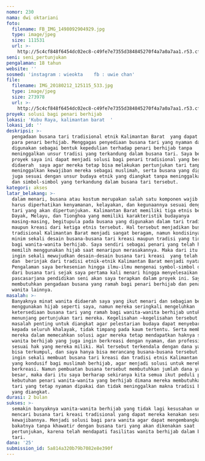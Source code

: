 ```yaml
---
nomor: 230
nama: dwi oktariani
foto:
  filename: FB_IMG_1498092904929.jpg
  type: image/jpeg
  size: 111531
  url: >-
    http://5c4cf848f6454dc02ec8-c49fe7e7355d384845270f4a7a0a7aa1.r53.cf2.rackcdn.com/c4784ce6-b472-4a65-bc5b-41ce9a3f5dcc/FB_IMG_1498092904929.jpg
seni: seni_pertunjukan
pengalaman: 18 tahun
website: ''
sosmed: 'instagram : wieokta    fb : uwie chan'
file:
  filename: IMG_20180212_125115_533.jpg
  type: image/jpeg
  size: 273978
  url: >-
    http://5c4cf848f6454dc02ec8-c49fe7e7355d384845270f4a7a0a7aa1.r53.cf2.rackcdn.com/e70e8fdc-e715-4896-abbf-b047a884fc04/IMG_20180212_125115_533.jpg
proyek: solusi bagi penari berhijab
lokasi: 'Kubu Raya, kalimantan barat  '
lokasi_id: ''
deskripsi: >-
  pengadaan busana tari tradisional etnik Kalimantan Barat  yang dapat digunakan
  para penari berhijab. Menggagas penyediaan busana tari yang nyaman dan layak
  digunakan sebagai bentuk kepedulian terhadap penari berhijab tanpa
  meninggalkan unsur tradisi yang terkandung dalam busana tari. Saya berharap
  proyek saya ini dapat menjadi solusi bagi penari tradisional yang berhijab
  didaerah  saya agar mereka tetap bisa melakukan pertunjukan tari tanpa
  meninggalkan kewajiban mereka sebagai muslimah, serta busana yang digunakan
  juga sesuai dengan unsur budaya etnik yang diangkat tanpa meninggalkan makna
  dan simbol-simbol yang terkandung dalam busana tari tersebut. 
kategori: akses
latar_belakang: >-
  dalam menari, busana atau kostum merupakan salah satu komponen wajib yang
  harus diperhatikan kenyamanan, kelayakan, dan kegunaannya sesuai dengan karya
  tari yang akan dipertunjukan. Kalimantan Barat memiliki tiga etnis besar yaitu
  Dayak, Melayu, dan Tionghoa yang memiliki karakteristik budayanya
  masing-masing, begitupula pada busana yang digunakan dalam tari tradisional
  maupun kreasi dari ketiga etnis tersebut. Hal tersebut menjadikan busana tari
  tradisional Kalimantan Barat menjadi sangat beragam, namun kondisinya masih
  minim sekali desain busana-busana tari kreasi maupun tradisi yang tidak ramah
  bagi wanita-wanita berhijab. Saya sendiri sebagai penari yang telah hijrah dan
  memilih menggunakan hijab saat menaripun merasakannya. Maka dari itu saya
  ingin sekali mewujudkan desain-desain busana tari kreasi  yang telah saya buat
  dan  berinjak dari tradisi etnik-etnik Kalimantan Barat menjadi nyata.
  Pengalaman saya berkesenian hingga ilmu-ilmu mengenai symbol-simbol dan makna
  dari busana tari sejak saya pertama kali menari hingga menyelesaikan
  pascasarjana pendidikan seni akan saya terapkan dalam proyek ini. Saya
  membutuhkan pengadaan busana yang ramah bagi penari berhijab dan penari-penari
  wanita lainnya. 
masalah: >-
  Banyaknya minat wanita didaerah saya yang ikut menari dan sebagian besar
  menggunakan hijab seperti saya, namun mereka seringkali mengeluhkan
  ketersediaan busana tari yang ramah bagi wanita-wanita berhijab untuk
  menunjang pertunjukan tari mereka. Kegelisahan –kegelisahan tersebut menjadi
  masalah penting untuk diangkat agar pelestarian budaya dapat menyebar rata
  kepada seluruh khalayak, tidak timpang pada kaum tertentu. Serta membantu
  mereka dalam memecahkan solusi agar mereka tetap mendapatkan haknya sebagai
  wanita berhijab yang juga ingin berkreasi dengan nyaman, dan professional
  sesuai hak yang mereka miliki. Hal tersebut terkendala dengan dana yang belum
  bisa terkumpul, dan saya hanya bisa merancang busana-busana tersebut. Saya
  ingin sekali membuat busana tari kreasi dan tradisi etnis Kalimantan Barat
  yang kondusif bagi muslimah berhijab, agar menjadi solusi untuk mereka dalam
  berkreasi. Namun pembuatan busana tersebut membutuhkan jumlah dana yang cukup
  besar, maka dari itu saya berharap sekiranya kita semua ikut peduli pada
  kebutuhan penari wanita-wanita yang berhijab dimana mereka membutuhkan busana
  tari yang tetap nyaman dipakai dan tidak meninggalkan makna tradisi budaya
  yang diangkat. 
durasi: 2 bulan
sukses: >-
  semakin banyaknya wanita-wanita berhijab yang tidak lagi kesusahan untuk
  mencari busana tari kreasi tradisional yang dapat mereka kenakan sesuai dengan
  kewajibannya. Menjadi solusi bagi para wanita agar dapat mengembangkan
  bakatnya tanpa khawatir dengan busana tari yang akan dikenakan saat
  pertunjukan, karena telah mendapati fasilitas wanita berhijab dalam berkarya
  tari. 
dana: '25'
submission_id: 5a814a320b79b7082e8e390f
---
```

